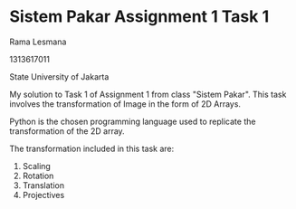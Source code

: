 # Sistem Pakar Assignment 1 Task 1
Rama Lesmana

1313617011

State University of Jakarta

My solution to Task 1 of Assignment 1 from class "Sistem Pakar".
This task involves the transformation of Image in the form of 2D Arrays.

Python is the chosen programming language used to replicate the transformation of the 2D array.

The transformation included in this task are:
1. Scaling
2. Rotation
3. Translation
4. Projectives

